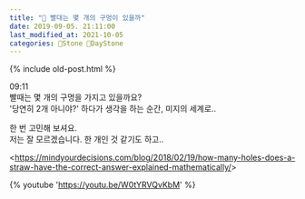 ```yaml
---
title: "🌱 빨대는 몇 개의 구멍이 있을까"
date: 2019-09-05. 21:11:00
last_modified_at: 2021-10-05
categories: 🗿Stone 🌱DayStone
---
```

{% include old-post.html %}

09:11  
빨때는 몇 개의 구멍을 가지고 있을까요?  
'당연히 2개 아니야?' 하다가 생각을 하는 순간, 미지의 세계로..  

한 번 고민해 보셔요.  
저는 잘 모르겠습니다. 한 개인 것 같기도 하고..  

<​<https://mindyourdecisions.com/blog/2018/02/19/how-many-holes-does-a-straw-have-the-correct-answer-explained-mathematically/>>  

{% youtube 'https://youtu.be/W0tYRVQvKbM' %}
